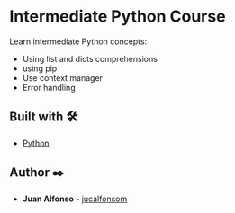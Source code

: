 # Intermediate Python Course

Learn intermediate Python concepts:

* Using list and dicts comprehensions
* using pip
* Use context manager
* Error handling



## Built with 🛠️

* [Python](https://www.python.org/)

## Author ✒️

* **Juan Alfonso** - [jucalfonsom](https://github.com/jucalfonsom)
